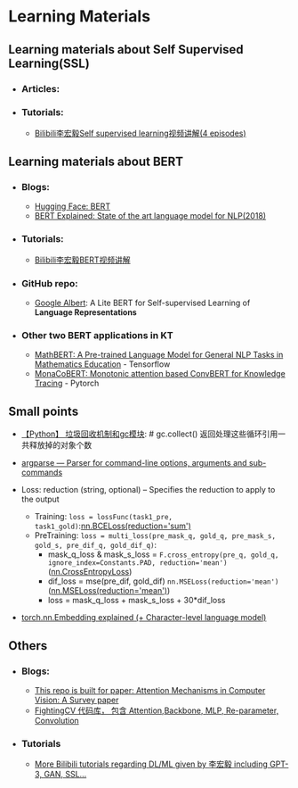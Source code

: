 # Learning Materials

## Learning materials about Self Supervised Learning(SSL)
- ### Articles:

- ### Tutorials:
    - [Bilibili李宏毅Self supervised learning视频讲解(4 episodes)](https://www.bilibili.com/video/BV1J94y1f7u5?p=46)

## Learning materials about BERT
- ### Blogs:
    - [Hugging Face: BERT](https://huggingface.co/blog/bert-101)
    - [BERT Explained: State of the art language model for NLP(2018)](https://towardsdatascience.com/bert-explained-state-of-the-art-language-model-for-nlp-f8b21a9b6270)
- ### Tutorials:
    - [Bilibili李宏毅BERT视频讲解](https://www.bilibili.com/video/BV1J94y1f7u5/?p=50)
    
- ### GitHub repo:
    - [Google Albert](https://github.com/google-research/albert): A Lite BERT for Self-supervised Learning of **Language Representations**

- ### Other two BERT applications in KT
    - [MathBERT: A Pre-trained Language Model for General NLP Tasks in Mathematics Education](https://paperswithcode.com/paper/mathbert-a-pre-trained-language-model-for) - Tensorflow
    - [MonaCoBERT: Monotonic attention based ConvBERT for Knowledge Tracing](https://paperswithcode.com/paper/monacobert-monotonic-attention-based-convbert) - Pytorch

## Small points
- [【Python】 垃圾回收机制和gc模块](https://www.cnblogs.com/franknihao/p/7326849.html): # gc.collect() 返回处理这些循环引用一共释放掉的对象个数
- [argparse — Parser for command-line options, arguments and sub-commands](https://docs.python.org/3/library/argparse.html)

- Loss: reduction (string, optional) – Specifies the reduction to apply to the output
    - Training: ```loss = lossFunc(task1_pre, task1_gold)```:[nn.BCELoss(reduction='sum')](https://pytorch.org/docs/stable/generated/torch.nn.BCELoss.html)
    - PreTraining: ```loss = multi_loss(pre_mask_q, gold_q, pre_mask_s, gold_s, pre_dif_q, gold_dif_q)```: 
        - mask_q_loss & mask_s_loss = ```F.cross_entropy(pre_q, gold_q, ignore_index=Constants.PAD, reduction='mean')``` ([nn.CrossEntropyLoss](https://pytorch.org/docs/stable/generated/torch.nn.CrossEntropyLoss.html))
        - dif_loss = mse(pre_dif, gold_dif) ```nn.MSELoss(reduction='mean')```([nn.MSELoss(reduction='mean')](https://pytorch.org/docs/stable/generated/torch.nn.MSELoss.html))
        - loss = mask_q_loss + mask_s_loss + 30*dif_loss
- [torch.nn.Embedding explained (+ Character-level language model)](https://www.youtube.com/watch?v=euwN5DHfLEo&ab_channel=mildlyoverfitted)

## Others
- ### Blogs:
    - [This repo is built for paper: Attention Mechanisms in Computer Vision: A Survey paper](https://github.com/MenghaoGuo/Awesome-Vision-Attentions)
    - [FightingCV 代码库， 包含 Attention,Backbone, MLP, Re-parameter, Convolution](https://github.com/xmu-xiaoma666/External-Attention-pytorch)

- ### Tutorials
    - [More Bilibili tutorials regarding DL/ML given by 李宏毅 including GPT-3, GAN, SSL...](https://www.bilibili.com/video/BV1J94y1f7u5?p=50&vd_source=4e20016bd1355fe9ad9e32194a97d42a)
        
    
